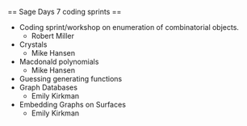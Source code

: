 == Sage Days 7 coding sprints ==

 * Coding sprint/workshop on enumeration of combinatorial objects.
   - Robert Miller
 * Crystals 
   - Mike Hansen
 * Macdonald polynomials
   - Mike Hansen
 * Guessing generating functions
 * Graph Databases
   - Emily Kirkman
 * Embedding Graphs on Surfaces
   - Emily Kirkman
